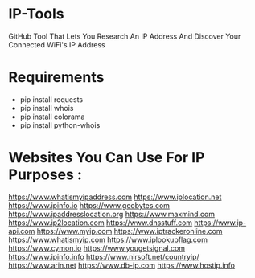 # IP-Tools
GitHub Tool That Lets You Research An IP Address And Discover Your Connected WiFi's IP Address


# Requirements

- pip install requests
- pip install whois
- pip install colorama
- pip install python-whois



# Websites You Can Use For IP Purposes :

 https://www.whatismyipaddress.com
 https://www.iplocation.net
 https://www.ipinfo.io
 https://www.geobytes.com
 https://www.ipaddresslocation.org
 https://www.maxmind.com
 https://www.ip2location.com
 https://www.dnsstuff.com
 https://www.ip-api.com
 https://www.myip.com
 https://www.iptrackeronline.com
 https://www.whatismyip.com
 https://www.iplookupflag.com
 https://www.cymon.io
 https://www.yougetsignal.com
 https://www.ipinfo.info
 https://www.nirsoft.net/countryip/
 https://www.arin.net
 https://www.db-ip.com
 https://www.hostip.info

